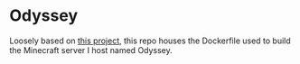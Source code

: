 # Odyssey

Loosely based on [this project](https://github.com/FelixKlauke/paperspigot-docker), this repo houses the Dockerfile used to build the Minecraft server I host named Odyssey.
